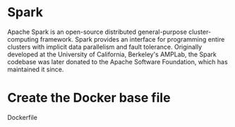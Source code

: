 # Spark
Apache Spark is an open-source distributed general-purpose cluster-computing framework. Spark provides an interface for programming entire clusters with implicit data parallelism and fault tolerance. Originally developed at the University of California, Berkeley's AMPLab, the Spark codebase was later donated to the Apache Software Foundation, which has maintained it since.


# Create the Docker base file 
Dockerfile


